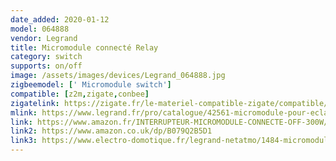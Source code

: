 ```yaml
---
date_added: 2020-01-12
model: 064888
vendor: Legrand
title: Micromodule connecté Relay
category: switch
supports: on/off
image: /assets/images/devices/Legrand_064888.jpg
zigbeemodel: [' Micromodule switch']
compatible: [z2m,zigate,conbee]
zigatelink: https://zigate.fr/le-materiel-compatible-zigate/compatible/micromoduleclianenetatmopourclairageconnect300wonoffavecneutre
mlink: https://www.legrand.fr/pro/catalogue/42561-micromodule-pour-eclairage-connecte/micromodule-connecte-pour-installation-with-netatmo-pour-eclairage-300w-onoff-avec-neutre
link: https://www.amazon.fr/INTERRUPTEUR-MICROMODULE-CONNECTE-OFF-300W/dp/B079Q2B5D1
link2: https://www.amazon.co.uk/dp/B079Q2B5D1
link3: https://www.electro-domotique.fr/legrand-netatmo/1484-micromodule-connecte-onoff-300w-legrand-with-netatmo-legrand-064888-3414971014817.html
---
```

